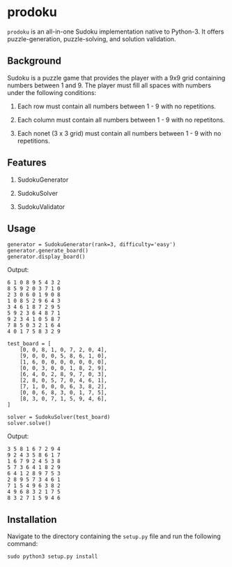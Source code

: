 # prodoku

`prodoku` is an all-in-one Sudoku implementation native to Python-3. It offers puzzle-generation, puzzle-solving, and solution validation.

## Background

Sudoku is a puzzle game that provides the player with a 9x9 grid containing numbers between 1 and 9. The player must fill all spaces with numbers under the following conditions:

1) Each row must contain all numbers between 1 - 9 with no repetitions. 

2) Each column must contain all numbers between 1 - 9 with no repetitons.

3) Each nonet (3 x 3 grid) must contain all numbers between 1 - 9 with no repetitions.

## Features

1) SudokuGenerator

2) SudokuSolver

3) SudokuValidator

## Usage

```
generator = SudokuGenerator(rank=3, difficulty='easy')
generator.generate_board()
generator.display_board()
```

Output:

```
6 1 0 8 9 5 4 3 2
8 5 9 2 0 3 7 1 0
2 3 0 6 0 1 9 0 8
1 0 8 5 2 9 6 4 3
3 4 6 1 8 7 2 9 5
5 9 2 3 6 4 8 7 1
9 2 3 4 1 0 5 8 7
7 8 5 0 3 2 1 6 4
4 0 1 7 5 8 3 2 9
```

```
test_board = [
    [0, 0, 8, 1, 0, 7, 2, 0, 4],
    [9, 0, 0, 0, 5, 8, 6, 1, 0],
    [1, 6, 0, 0, 0, 0, 0, 0, 0],
    [0, 0, 3, 0, 0, 1, 8, 2, 9],
    [6, 4, 0, 2, 8, 9, 7, 0, 3],
    [2, 8, 0, 5, 7, 0, 4, 6, 1],
    [7, 1, 0, 0, 0, 6, 3, 8, 2],
    [0, 0, 6, 8, 3, 0, 1, 7, 5],
    [8, 3, 0, 7, 1, 5, 9, 4, 6],
]

solver = SudokuSolver(test_board)
solver.solve()
```

Output:

```
3 5 8 1 6 7 2 9 4
9 2 4 3 5 8 6 1 7
1 6 7 9 2 4 5 3 8
5 7 3 6 4 1 8 2 9
6 4 1 2 8 9 7 5 3
2 8 9 5 7 3 4 6 1
7 1 5 4 9 6 3 8 2
4 9 6 8 3 2 1 7 5
8 3 2 7 1 5 9 4 6
```

## Installation

Navigate to the directory containing the `setup.py` file and run the following command:

``` sudo python3 setup.py install ```


